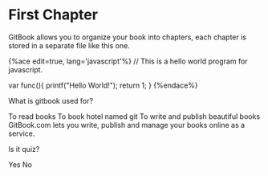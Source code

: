 # First Chapter

GitBook allows you to organize your book into chapters, each chapter is stored in a separate file like this one.


{%ace edit=true, lang='javascript'%}
// This is a hello world program for javascript.


var func(){
  printf("Hello World!");
  return 1;
}
{%endace%}



<quiz name="Gitbook Quiz">
    <question multiple>
        <p>What is gitbook used for?</p>
        <answer correct>To read books</answer>
        <answer>To book hotel named git</answer>
        <answer correct>To write and publish beautiful books</answer>
        <explanation>GitBook.com lets you write, publish and manage your books online as a service.</explanation>
    </question>
    <question>
        <p>Is it quiz?</p>
        <answer correct>Yes</answer>
        <answer>No</answer>
    </question>
</quiz>

